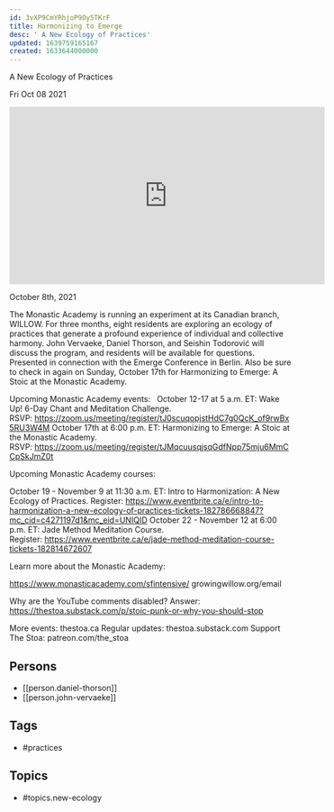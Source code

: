 ```yaml
---
id: 3vXP9CmYRhjoP9Oy5TKrF
title: Harmonizing to Emerge
desc: ' A New Ecology of Practices'
updated: 1639759165167
created: 1633644000000
---
```



 A New Ecology of Practices

Fri Oct 08 2021

<iframe width="560" height="315" src="https://www.youtube.com/embed/-0Tsg6SzK7Y" title="Harmonizing to Emerge: A New Ecology of Practices w/ Seishin, Daniel Thorson, and John Vervaeke" frameborder="0" allow="accelerometer; autoplay; clipboard-write; encrypted-media; gyroscope; picture-in-picture" allowfullscreen ></iframe>

October 8th, 2021

The Monastic Academy is running an experiment at its Canadian branch, WILLOW. For three months, eight residents are exploring an ecology of practices that generate a profound experience of individual and collective harmony. John Vervaeke, Daniel Thorson, and Seishin Todorović will discuss the program, and residents will be available for questions. Presented in connection with the Emerge Conference in Berlin. Also be sure to check in again on Sunday, October 17th for Harmonizing to Emerge: A Stoic at the Monastic Academy.

Upcoming Monastic Academy events:
 
October 12-17 at 5 a.m. ET: Wake Up! 6-Day Chant and Meditation Challenge. RSVP: https://zoom.us/meeting/register/tJ0scuqopjstHdC7g0QcK_of9rwBx5RU3W4M
October 17th at 6:00 p.m. ET: Harmonizing to Emerge: A Stoic at the Monastic Academy. RSVP: https://zoom.us/meeting/register/tJMqcuusqjsqGdfNpp75mju6MmCCpSkJmZ0t

Upcoming Monastic Academy courses:

October 19 - November 9 at 11:30 a.m. ET: Intro to Harmonization: A New Ecology of Practices. Register: https://www.eventbrite.ca/e/intro-to-harmonization-a-new-ecology-of-practices-tickets-182786668847?mc_cid=c4271197d1&mc_eid=UNIQID
October 22 - November 12 at 6:00 p.m. ET: Jade Method Meditation Course. Register: https://www.eventbrite.ca/e/jade-method-meditation-course-tickets-182814672607

Learn more about the Monastic Academy: 

https://www.monasticacademy.com/sfintensive/
growingwillow.org/email

Why are the YouTube comments disabled? Answer: https://thestoa.substack.com/p/stoic-punk-or-why-you-should-stop

More events: thestoa.ca 
Regular updates: thestoa.substack.com 
Support The Stoa: patreon.com/the_stoa

## Persons

- [[person.daniel-thorson]]
- [[person.john-vervaeke]]

## Tags

- #practices

## Topics

- #topics.new-ecology

